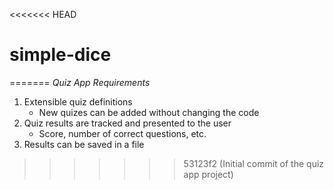 <<<<<<< HEAD
# simple-dice
=======
*Quiz App Requirements*

1. Extensible quiz definitions 
    - New quizes can be added without changing the code
2. Quiz results are tracked and presented to the user
    - Score, number of correct questions, etc.
3. Results can be saved in a file
>>>>>>> 53123f2 (Initial commit of the quiz app project)

